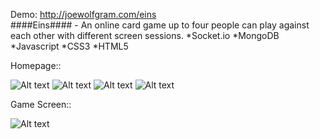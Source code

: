 Demo: http://joewolfgram.com/eins <br/>
####Eins#### - An online card game up to four people can play against each other with different screen sessions.
*Socket.io
*MongoDB
*Javascript
*CSS3
*HTML5

Homepage::

![Alt text](https://github.com/jwolfgram/eins/blob/master/SCREENSHOTS/Home%20Eins.png "Optional title")
![Alt text](https://github.com/jwolfgram/eins/blob/master/SCREENSHOTS/TopScores.png "Optional title")
![Alt text](https://github.com/jwolfgram/eins/blob/master/SCREENSHOTS/map.png "Optional title")
![Alt text](https://github.com/jwolfgram/eins/blob/master/SCREENSHOTS/rules.png "Optional title")

Game Screen::

![Alt text](https://github.com/jwolfgram/eins/blob/master/SCREENSHOTS/einsgame.png "Players Game View")

